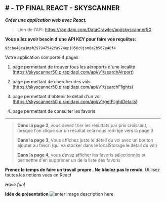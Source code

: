 ##  # -  **TP FINAL REACT - SKYSCANNER**

***Créer une application web avec React.***

> Lien de l'API: https://rapidapi.com/DataCrawler/api/skyscanner50

**Vous allez avoir besoin d'une API KEY pour faire vos requêtes:**  

    93cbe48ca1msh297947542fa974ep1858c0jsn6a2b567e40f4


Votre application comporte 4 pages: 

1. page permettant de trouver tous les aéroports d'une localité (https://skyscanner50.p.rapidapi.com/api/v1/searchAirport)

2. page permettant de chercher des vols (https://skyscanner50.p.rapidapi.com/api/v1/searchFlights)

3. page permettant d'obtenir le détail d'un vol (https://skyscanner50.p.rapidapi.com/api/v1/getFlightDetails)

4. page permettant de consulter les favoris

----------

> **Dans la page 2**, vous devez trier les résultats par prix croissant,
> lorsque l'on clique sur un résultat cela nous redirige vers la page 3 
> 
> 
> **Dans la page 3**, Vous affichez juste le détail du vol avec un bouton
> ajouter au favori (qui va stocker dans le localStorage le détail du
> vol) 
> 
> **Dans la page 4,** vous devez afficher les favoris sélectionnés et
> permettre d'en supprimer un de la liste des favoris



**Prenez le temps de faire un travail propre . Ne bâclez pas le rendu**. 
 Utilisez toutes les notions vues en React


*Have fun*! 

**Idée de présentation**
![enter image description here](https://zupimages.net/up/23/01/j5yy.png)
